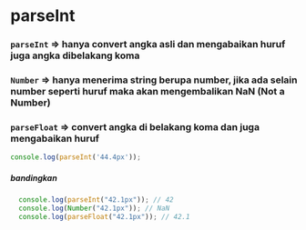 # parseInt 

### ``` parseInt ``` => hanya convert angka asli dan mengabaikan huruf juga angka dibelakang koma 
### ``` Number ``` => hanya menerima string berupa number, jika ada selain number seperti huruf maka akan mengembalikan NaN (Not a Number)
### ``` parseFloat ``` => convert angka di belakang koma dan juga mengabaikan huruf

```javascript
console.log(parseInt('44.4px'));
```

##### bandingkan

```javascript
  console.log(parseInt("42.1px")); // 42
  console.log(Number("42.1px")); // NaN
  console.log(parseFloat("42.1px")); // 42.1
```

